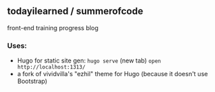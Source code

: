 ## todayilearned / summerofcode 

front-end training progress blog

### Uses:

- Hugo for static site gen: `hugo serve` (new tab) `open http://localhost:1313/`
- a fork of vividvilla's "ezhil" theme for Hugo (because it doesn't use Bootstrap)
